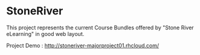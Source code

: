 StoneRiver
==========

This project represents the current Course Bundles offered by "Stone River eLearning" in good web layout.

Project Demo : http://stoneriver-majorproject01.rhcloud.com/
